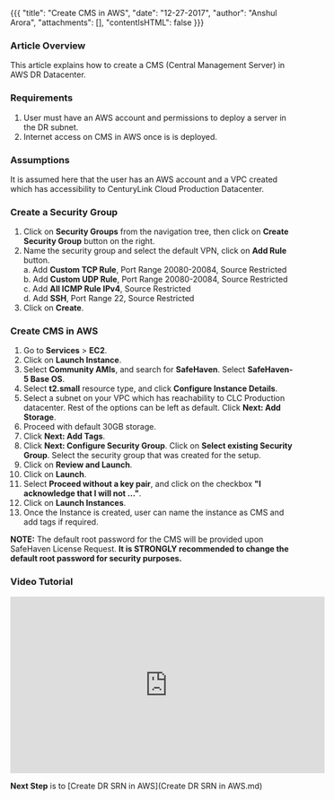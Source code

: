 
{{{
  "title": "Create CMS in AWS",
  "date": "12-27-2017",
  "author": "Anshul Arora",
  "attachments": [],
  "contentIsHTML": false
}}}

### Article Overview
This article explains how to create a CMS (Central Management Server) in AWS DR Datacenter.

### Requirements
1. User must have an AWS account and permissions to deploy a server in the DR subnet.
2. Internet access on CMS in AWS once is is deployed.

### Assumptions
It is assumed here that the user has an AWS account and a VPC created which has accessibility to CenturyLink Cloud Production Datacenter.

### Create a Security Group
1. Click on **Security Groups** from the navigation tree, then click on **Create Security Group** button on the right.
2. Name the security group and select the default VPN, click on **Add Rule** button.  
   a. Add **Custom TCP Rule**, Port Range 20080-20084, Source Restricted  
   b. Add **Custom UDP Rule**, Port Range 20080-20084, Source Restricted  
   c. Add **All ICMP Rule IPv4**, Source Restricted  
   d. Add **SSH**, Port Range 22, Source Restricted  
3. Click on **Create**.

### Create CMS in AWS
1. Go to **Services** > **EC2**.
2. Click on **Launch Instance**.
3. Select **Community AMIs**, and search for **SafeHaven**. Select **SafeHaven-5 Base OS**.
4. Select **t2.small** resource type, and click **Configure Instance Details**.
5. Select a subnet on your VPC which has reachability to CLC Production datacenter. Rest of the options can be left as default. Click **Next: Add Storage**.
6. Proceed with default 30GB storage.
7. Click **Next: Add Tags**.
8. Click **Next: Configure Security Group**. Click on **Select existing Security Group**. Select the security group that was created for the setup.
9. Click on **Review and Launch**.
10. Click on **Launch**.
11. Select **Proceed without a key pair**, and click on the checkbox **"I acknowledge that I will not ..."**.
12. Click on **Launch Instances**.
13. Once the Instance is created, user can name the instance as CMS and add tags if required.

**NOTE:** The default root password for the CMS will be provided upon SafeHaven License Request. **It is STRONGLY recommended to change the default root password for security purposes.**

### Video Tutorial
<iframe width="560" height="315" src="https://www.youtube.com/embed/eisNuJiHF2g" frameborder="0" gesture="media" allow="encrypted-media" allowfullscreen></iframe>

**Next Step** is to [Create DR SRN in AWS](Create DR SRN in AWS.md)
